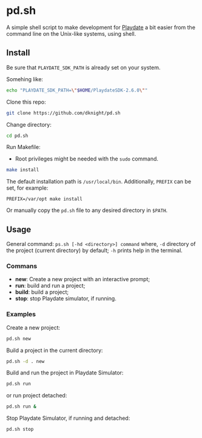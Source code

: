 # pd.sh

A simple shell script to make development for [Playdate](https://play.date)
a bit easier from the command line on the Unix-like systems, using shell.

## Install

Be sure that `PLAYDATE_SDK_PATH` is already set on your system.

Somehing like:

```sh
echo "PLAYDATE_SDK_PATH=\"$HOME/PlaydateSDK-2.6.0\""
```

Clone this repo:

```sh
git clone https://github.com/dknight/pd.sh
```

Change directory:

```sh
cd pd.sh
```

Run Makefile:

* Root privileges might be needed with the `sudo` command.

```sh
make install
```

The default installation path is `/usr/local/bin`. Additionally, `PREFIX` can be
set, for example:

```
PREFIX=/var/opt make install
```

Or manually copy the `pd.sh` file to any desired directory in `$PATH`.

## Usage

General command: `ps.sh [-hd <directory>] command` where, `-d` directory of the
project (current directory) by default; `-h` prints help in the terminal.

### Commans

- **new**: Create a new project with an interactive prompt;
- **run**: build and run a project;
- **build**: build a project;
- **stop**: stop Playdate simulator, if running.
 
### Examples

Create a new project:

 ```sh
 pd.sh new
 ```
 
 Build a project in the current directory:

 ```sh
 pd.sh -d . new
 ```


Build and run the project in Playdate Simulator:

```sh
pd.sh run
```

or run project detached:

```sh
pd.sh run &
```

Stop Playdate Simulator, if running and detached:

```sh
pd.sh stop
```
